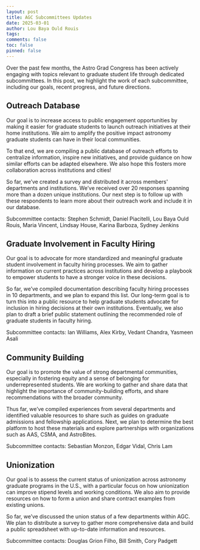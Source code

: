 ```yaml
---
layout: post
title: AGC Subcommittees Updates
date: 2025-03-01
author: Lou Baya Ould Rouis
tags: 
comments: false
toc: false
pinned: false 
---
```


Over the past few months, the Astro Grad Congress has been actively engaging with topics relevant to graduate student life through dedicated subcommittees. In this post, we highlight the work of each subcommittee, including our goals, recent progress, and future directions.

## Outreach Database

Our goal is to increase access to public engagement opportunities by making it easier for graduate students to launch outreach initiatives at their home institutions. We aim to amplify the positive impact astronomy graduate students can have in their local communities.

To that end, we are compiling a public database of outreach efforts to centralize information, inspire new initiatives, and provide guidance on how similar efforts can be adapted elsewhere. We also hope this fosters more collaboration across institutions and cities!

So far, we’ve created a survey and distributed it across members' departments and institutions. We’ve received over 20 responses spanning more than a dozen unique institutions. Our next step is to follow up with these respondents to learn more about their outreach work and include it in our database.

Subcommittee contacts: 
Stephen Schmidt, Daniel Piacitelli, Lou Baya Ould Rouis, Maria Vincent, Lindsay House, Karina Barboza, Sydney Jenkins

## Graduate Involvement in Faculty Hiring

Our goal is to advocate for more standardized and meaningful graduate student involvement in faculty hiring processes. We aim to gather information on current practices across institutions and develop a playbook to empower students to have a stronger voice in these decisions.

So far, we’ve compiled documentation describing faculty hiring processes in 10 departments, and we plan to expand this list. Our long-term goal is to turn this into a public resource to help graduate students advocate for inclusion in hiring decisions at their own institutions. Eventually, we also plan to draft a brief public statement outlining the recommended role of graduate students in faculty hiring.

Subcommittee contacts: 
Ian Williams, Alex Kirby, Vedant Chandra, Yasmeen Asali 

## Community Building

Our goal is to promote the value of strong departmental communities, especially in fostering equity and a sense of belonging for underrepresented students. We are working to gather and share data that highlight the importance of community-building efforts, and share recommendations with the broader community.

Thus far, we’ve compiled experiences from several departments and identified valuable resources to share such as guides on graduate admissions and fellowship applications. Next, we plan to determine the best platform to host these materials and explore partnerships with organizations such as AAS, CSMA, and AstroBites.

Subcommittee contacts: 
Sebastian Monzon, Edgar Vidal, Chris Lam


## Unionization

Our goal is to assess the current status of unionization across astronomy graduate programs in the U.S., with a particular focus on how unionization can improve stipend levels and working conditions. We also aim to provide resources on how to form a union and share contract examples from existing unions.

So far, we’ve discussed the union status of a few departments within AGC. We plan to distribute a survey to gather more comprehensive data and build a public spreadsheet with up-to-date information and resources.

Subcommittee contacts:
Douglas Grion Filho, Bill Smith, Cory Padgett 
